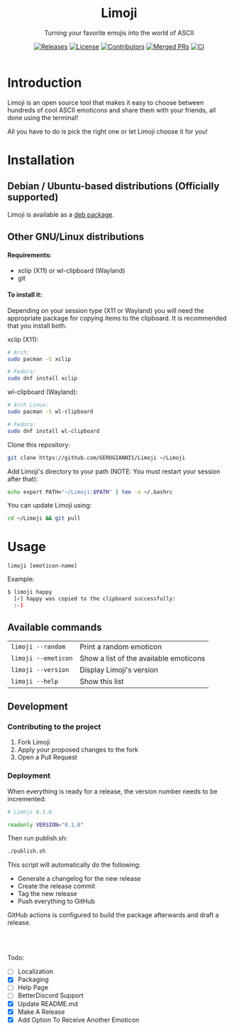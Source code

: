 <div align="center">
    <h1>Limoji</h1>
    <p>Turning your favorite emojis into the world of ASCII</p>
    <a href="https://github.com/GEROGIANNIS/Limoji/releases/latest"><img alt="Releases" src="https://badgen.net/github/release/GEROGIANNIS/Limoji/stable?color=green"></a>
    <a href="https://github.com/GEROGIANNIS/Limoji/blob/main/LICENSE"><img alt="License" src="https://badgen.net/github/license/GEROGIANNIS/Limoji?color=orange"></a>
    <a href="https://github.com/GEROGIANNIS/Limoji/graphs/contributors"><img alt="Contributors" src="https://badgen.net/github/contributors/GEROGIANNIS/Limoji"></a>
    <a href="https://github.com/GEROGIANNIS/Limoji/pulls"><img alt="Merged PRs" src="https://badgen.net/github/merged-prs/GEROGIANNIS/Limoji?color=purple"></a>
    <a href="https://github.com/GEROGIANNIS/Limoji/actions"><img alt="CI" src="https://badgen.net/github/status/GEROGIANNIS/Limoji/main/ci"></a>
</div>

<br>

# Introduction

Limoji is an open source tool that makes it easy to choose between hundreds of cool ASCII emoticons and share them with your friends, all done using the terminal!

All you have to do is pick the right one or let Limoji choose it for you!

# Installation

## Debian / Ubuntu-based distributions (Officially supported)

Limoji is available as a <a href="https://github.com/GEROGIANNIS/Limoji/releases/latest">deb package</a>.

## Other GNU/Linux distributions

#### Requirements:

* xclip (X11) or wl-clipboard (Wayland)
* git

#### To install it:

Depending on your session type (X11 or Wayland) you will need the appropriate package for copying items to the clipboard. It is recommended that you install both.

xclip (X11):

```bash
# Arch:
sudo pacman -S xclip

# Fedora:
sudo dnf install xclip
```

wl-clipboard (Wayland):
```bash
# Arch Linux:
sudo pacman -S wl-clipboard

# Fedora:
sudo dnf install wl-clipboard
```

Clone this repository:

```bash
git clone https://github.com/GEROGIANNIS/Limoji ~/Limoji
```

Add Limoji's directory to your path (NOTE: You must restart your session after that):

```bash
echo export PATH="~/Limoji:$PATH" | tee -a ~/.bashrc
```

You can update Limoji using:

```bash
cd ~/Limoji && git pull
```

# Usage

```limoji [emoticon-name]```

Example:

```bash
$ limoji happy
  [✓] happy was copied to the clipboard successfully:
  :‑)
```

## Available commands

<table>
    <tr>
        <td><code>limoji --random</code></td>
        <td>Print a random emoticon</td>
    </tr>
    <tr>
        <td><code>limoji --emoticon</code></td>
        <td>Show a list of the available emoticons</td>
    </tr>
    <tr>
        <td><code>limoji --version</code></td>
        <td>Display Limoji's version</td>
    </tr>
    <tr>
        <td><code>limoji --help</code></td>
        <td>Show this list</td>
    </tr>
</table>

## Development

### Contributing to the project

1. Fork Limoji
2. Apply your proposed changes to the fork
3. Open a Pull Request

### Deployment

When everything is ready for a release, the version number needs to be incremented:

```bash
# Limoji 0.1.0

readonly VERSION="0.1.0"
```

Then run publish.sh:

```bash
./publish.sh
```

This script will automatically do the following:

* Generate a changelog for the new release
* Create the release commit
* Tag the new release
* Push everything to GitHub

GitHub actions is configured to build the package afterwards and draft a release.

<br>
<br>

Todo:
- [ ] Localization
- [x] Packaging
- [ ] Help Page
- [ ] BetterDiscord Support
- [x] Update README.md
- [x] Make A Release
- [x] Add Option To Receive Another Emoticon

